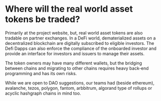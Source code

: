 # Where will the real world asset tokens be traded?

Primarily at the project website, but, real world asset tokens are also tradable on partner exchanges. In a DeFi world, dematerialized assets on a decentralized blockchain are digitally subscribed to eligible investors. The Defi Dapps can also enforce the compliance of the onboarded investor and provide an interface for investors and issuers to manage their assets.

The token owners may have many different wallets, but the bridging between chains and migrating to other chains requires heavy back-end programming and has its own risks.

While we are open to DAO suggestions, our teams had (beside ethereum),  avalanche, tezos, polygon, fantom, arbbitrum, algorand type of rollups or acyclic hashgraph chains in mind too.

